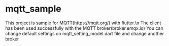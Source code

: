 # mqtt_sample
This project is sample for MQTT(https://mqtt.org/) with flutter.\n
The client has been used successfully with the MQTT broker(broker.emqx.io)
You can change default settings on mqtt_setting_model.dart file and  change another broker


